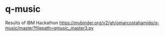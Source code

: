 # q-music
Results of IBM Hackathon
https://mybinder.org/v2/gh/omarcostahamido/q-music/master?filepath=qmusic_master3.py
